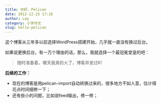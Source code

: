 ```yaml
---
title: 你好，Pelican
date: 2012-12-25 17:18
author: Ley
category: 小学作文
slug: hello-pelican
---
```

这个博客从三年多以前选择WordPress搭建开始，几乎就一直没有换过后台。

如果说更换后台，有一万个理由的话，那么，我就选择一个最冠冕堂皇的吧：

> 随时准备着，哪天我真的火了，博客并发过K!

**后续的工作：**

* 现在的博客是用pelican-import自动转换过来的，很多地方不如人意，估计得花点时间细修一下；
* 还有些小的问题，比如说feed输出，修一修；
